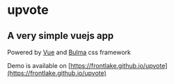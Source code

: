 # upvote
## A very simple vuejs app
Powered by [Vue](https://vuejs.org) and [Bulma](https://bulma.io) css framework

Demo is available on [https://frontlake.github.io/upvote](https://frontlake.github.io/upvote)
